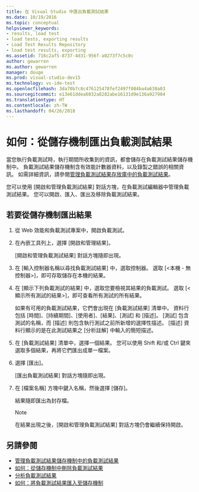 ```yaml
---
title: 在 Visual Studio 中匯出負載測試結果
ms.date: 10/19/2016
ms.topic: conceptual
helpviewer_keywords:
- results, load test
- load tests, exporting results
- Load Test Results Repository
- load test results, exporting
ms.assetid: 716c2af5-8737-4d31-956f-a0273f7c5c0c
author: gewarren
ms.author: gewarren
manager: douge
ms.prod: visual-studio-dev15
ms.technology: vs-ide-test
ms.openlocfilehash: 3da70b7c8c476125478fef2497f084ba4a638a03
ms.sourcegitcommit: e13e61ddea6032a8282abe16131d9e136a927984
ms.translationtype: HT
ms.contentlocale: zh-TW
ms.lasthandoff: 04/26/2018
---
```

# <a name="how-to-export-load-test-results-from-a-repository"></a>如何：從儲存機制匯出負載測試結果

當您執行負載測試時，執行期間所收集到的資訊，都會儲存在負載測試結果儲存機制中。 負載測試結果儲存機制含有效能計數器資料，以及錄製之錯誤的相關資訊。 如需詳細資訊，請參閱[管理負載測試結果存放庫中的負載測試結果](../test/manage-load-test-results-in-the-load-test-results-repository.md)。

您可以使用 [開啟和管理負載測試結果] 對話方塊，在負載測試編輯器中管理負載測試結果。 您可以開啟、匯入、匯出及移除負載測試結果。

## <a name="to-export-results-from-a-repository"></a>若要從儲存機制匯出結果

1.  從 Web 效能和負載測試專案中，開啟負載測試。

2.  在內嵌工具列上，選擇 [開啟和管理結果]。

     [開啟和管理負載測試結果] 對話方塊隨即出現。

3.  在 [輸入控制器名稱以尋找負載測試結果] 中，選取控制器。 選取 [\<本機 - 無控制器>]，即可存取儲存在本機的結果。

4.  在 [顯示下列負載測試的結果] 中，選取您要檢視其結果的負載測試。 選取 [\<顯示所有測試的結果>]，即可查看所有測試的所有結果。

     如果有可用的負載測試結果，它們會出現在 [負載測試結果] 清單中。 資料行包括 [時間]、[持續期間]、[使用者]、[結果]、[測試] 和 [描述]。 [測試] 包含測試的名稱，而 [描述] 則包含執行測試之前所新增的選擇性描述。 [描述] 資料行顯示的是在此測試結果之 [分析註解] 中輸入的簡短描述。

5.  在 [負載測試結果] 清單中，選擇一個結果。 您可以使用 Shift 和/或 Ctrl 鍵來選取多個結果，再將它們匯出成單一檔案。

6.  選擇 [匯出]。

     [匯出負載測試結果] 對話方塊隨即出現。

7.  在 [檔案名稱] 方塊中鍵入名稱，然後選擇 [儲存]。

     結果隨即匯出為封存檔。

    > [!NOTE]
    > 在結果出現之後，[開啟和管理負載測試結果] 對話方塊仍會繼續保持開啟。

## <a name="see-also"></a>另請參閱

- [管理負載測試結果儲存機制中的負載測試結果](../test/manage-load-test-results-in-the-load-test-results-repository.md)
- [如何：從儲存機制中刪除負載測試結果](../test/how-to-delete-load-test-results-from-a-repository.md)
- [分析負載測試結果](../test/analyze-load-test-results-using-the-load-test-analyzer.md)
- [如何：將負載測試結果匯入至儲存機制](../test/how-to-import-load-test-results-into-a-repository.md)